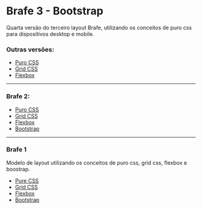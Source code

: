 # Brafe 3 - Bootstrap

Quarta versão do terceiro layout Brafe, utilizando os conceitos de puro css para dispositivos desktop e mobile.

### Outras versões:

* [Puro CSS](https://github.com/taisesoares/brafe-3-pure-css)
* [Grid CSS](https://github.com/taisesoares/brafe-3-grid-css)
* [Flexbox](https://github.com/taisesoares/brafe-3-flexbox)

<hr>

### Brafe 2:

* [Puro CSS](https://github.com/taisesoares/brafe-2-pure-css)
* [Grid CSS](https://github.com/taisesoares/brafe-2-grid-css)
* [Flexbox](https://github.com/taisesoares/brafe-2-flexbox)
* [Bootstrap](https://github.com/taisesoares/brafe-2-bootstrap/)

<hr>

### Brafe 1

Modelo de layout utilizando os conceitos de puro css, grid css, flexbox e boostrap.

* [Pure CSS](https://github.com/taisesoares/brafe-pure-css)
* [Grid CSS](https://github.com/taisesoares/brafe-grid-css)
* [Flexbox](https://github.com/taisesoares/brafe-flexbox)
* [Bootstrap](https://github.com/taisesoares/brafe-bootstrap)
